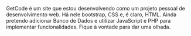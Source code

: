 GetCode é um site que estou desenvolvendo como um projeto pessoal de desenvolvimento web.
Há nele bootstrap, CSS e, é claro, HTML. Ainda pretendo adicionar Banco de Dados e utilizar JavaScript e PHP
para implementar funcionalidades.
Fique à vontade para dar uma olhada.
